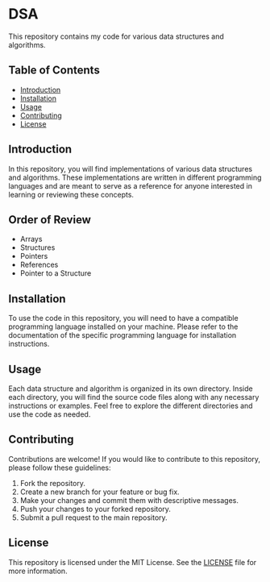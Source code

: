 # DSA

This repository contains my code for various data structures and algorithms.

## Table of Contents

- [Introduction](#introduction)
- [Installation](#installation)
- [Usage](#usage)
- [Contributing](#contributing)
- [License](#license)

## Introduction

In this repository, you will find implementations of various data structures and algorithms. These implementations are written in different programming languages and are meant to serve as a reference for anyone interested in learning or reviewing these concepts.

## Order of Review
- Arrays
- Structures
- Pointers
- References
- Pointer to a Structure

## Installation

To use the code in this repository, you will need to have a compatible programming language installed on your machine. Please refer to the documentation of the specific programming language for installation instructions.

## Usage

Each data structure and algorithm is organized in its own directory. Inside each directory, you will find the source code files along with any necessary instructions or examples. Feel free to explore the different directories and use the code as needed.

## Contributing

Contributions are welcome! If you would like to contribute to this repository, please follow these guidelines:

1. Fork the repository.
2. Create a new branch for your feature or bug fix.
3. Make your changes and commit them with descriptive messages.
4. Push your changes to your forked repository.
5. Submit a pull request to the main repository.

## License

This repository is licensed under the MIT License. See the [LICENSE](LICENSE) file for more information.